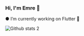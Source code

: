 ###  Hi, I'm Emre 👋
●  I’m currently working on Flutter 🔭

![Github stats 2](https://github-readme-stats.vercel.app/api?username=emreozturk7&show_icons=true&theme=radical)

<!--
**emreozturk7/emreozturk7** is a ✨ _special_ ✨ repository because its `README.md` (this file) appears on your GitHub profile.

Here are some ideas to get you started:

-  ...
- 🌱 I’m currently learning ...
- 👯 I’m looking to collaborate on ...
- 🤔 I’m looking for help with ...
- 💬 Ask me about ...
- 📫 How to reach me: ...
- 😄 Pronouns: ...
- ⚡ Fun fact: ...
-->
